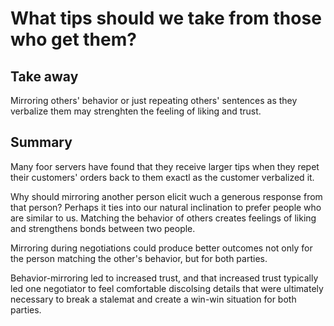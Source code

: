 What tips should we take from those who get them?
=================================================

## Take away
Mirroring others' behavior or just repeating others' sentences as they verbalize them may strenghten the feeling of liking and trust.

## Summary
Many foor servers have found that they receive larger tips when they repet their customers' orders back to them exactl as the customer verbalized it.

Why should mirroring another person elicit wuch a generous response from that person? Perhaps it ties into our natural inclination to prefer people who are similar to us. Matching the behavior of others creates feelings of liking and strengthens bonds between two people.

Mirroring during negotiations could produce better outcomes not only for the person matching the other's behavior, but for both parties.

Behavior-mirroring led to increased trust, and that increased trust typically led one negotiator to feel comfortable discolsing details that were ultimately necessary to break a stalemat and create a win-win situation for both parties.

